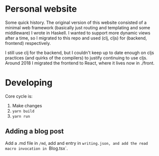 # Personal website

Some quick history. The original version of this website consisted of a minimal web framework (basically just routing and templating and some middleware) I wrote in Haskell. I wanted to support more dynamic views after a time, so I migrated to this repo and used (clj, cljs) for (backend, frontend) respectively.

I still use clj for the backend, but I couldn't keep up to date enough on cljs practices (and quirks of the compilers) to justify continuing to use cljs. Around 2018 I migrated the frontend to React, where it lives now in ./front.

# Developing

Core cycle is: 

1. Make changes
2. `yarn build`
3. `yarn run`

## Adding a blog post

Add a .md file in `/md`, add and entry in `writing.json, and add the read macro invocation in `Blog.tsx`. 
